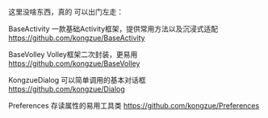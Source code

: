 这里没啥东西，真的
可以出门左走：

BaseActivity
一款基础Activity框架，提供常用方法以及沉浸式适配 https://github.com/kongzue/BaseActivity

BaseVolley
Volley框架二次封装，更易用 https://github.com/kongzue/BaseVolley

KongzueDialog
可以简单调用的基本对话框 https://github.com/kongzue/Dialog

Preferences
存读属性的易用工具类 https://github.com/kongzue/Preferences
